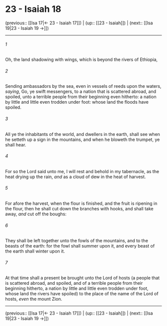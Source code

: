 # 23 - Isaiah 18

(previous:: [[Isa 17|← 23 - Isaiah 17]]) | (up:: [[23 - Isaiah]]) | (next:: [[Isa 19|23 - Isaiah 19 →]])

***


###### 1 
Oh, the land shadowing with wings, which is beyond the rivers of Ethiopia, 

###### 2 
Sending ambassadors by the sea, even in vessels of reeds upon the waters, _saying_, Go, ye swift messengers, to a nation that is scattered abroad, and spoiled, unto a terrible people from their beginning even hitherto: a nation by little and little even trodden under foot: whose land the floods have spoiled. 

###### 3 
All ye the inhabitants of the world, and dwellers in the earth, shall see when he setteth up a sign in the mountains, and when he bloweth the trumpet, ye shall hear. 

###### 4 
For so the Lord said unto me, I will rest and behold in my tabernacle, as the heat drying up the rain, _and_ as a cloud of dew in the heat of harvest. 

###### 5 
For afore the harvest, when the flour is finished, and the fruit is ripening in the flour, then he shall cut down the branches with hooks, and shall take away, _and_ cut off the boughs: 

###### 6 
They shall be left together unto the fowls of the mountains, and to the beasts of the earth: for the fowl shall summer upon it, and every beast of the earth shall winter upon it. 

###### 7 
At that time shall a present be brought unto the Lord of hosts (a people that is scattered abroad, and spoiled, and of a terrible people from their beginning hitherto, a nation by little and little even trodden under foot, whose land the rivers have spoiled) to the place of the name of the Lord of hosts, _even_ the mount Zion.

***

(previous:: [[Isa 17|← 23 - Isaiah 17]]) | (up:: [[23 - Isaiah]]) | (next:: [[Isa 19|23 - Isaiah 19 →]])
